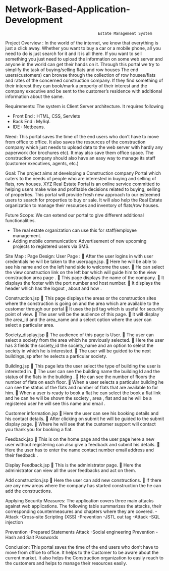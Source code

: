 # Network-Based-Application-Development
                                             Estate Management System

Project Overview :
In the world of the internet, we know that everything is just a click away. Whether you want to buy a car or a mobile phone, all you need to do is just search for it and it is all there. If you want to sell something you just need to upload the information on some web server and anyone in the world can get their hands on it. Through this portal we try to simplify the task of buying/selling flats and row houses The end users(customers) can browse through the collection of row houses/flats and rates of the concerned construction company. If they find something of their interest they can book/mark a property of their interest and the company executive and be sent to the customer’s residence with additional information about the same.

Requirements:
The system is Client Server architecture. It requires following
- Front End : HTML, CSS, Servlets
- Back End : MySql.
- IDE : Netbeans.

Need: This portal saves the time of the end users who don’t have to move from office to office. It also saves the resources of the construction company which just needs to upload data to the web server with hardly any paperwork (for brochures etc). It may also save them office space. The construction company should also have an easy way to manage its staff (customer executives, agents, etc.)

Goal:
The project aims at developing a Construction company Portal which caters to the needs of people who are interested in buying and selling of flats, row houses. XYZ Real Estate Portal is an online service committed to helping users make wise and profitable decisions related to buying, selling of properties.
This portal will provide fresh new approach to our esteemed users to search for properties to buy or sale. It will also help the Real Estate organization to manage their resources and inventory of flats/row houses.

Future Scope:
We can extend our portal to give different additional functionalities.
- The real estate organization can use this for staff/employee management.
- Adding mobile communication: Advertisement of new upcoming projects to registered users via SMS.

Site Map :
Page Design:
User Page :
 After the user logins in with user credentials he will be taken to the userpage.jsp.
 Here he will be able to see his name and on the left hand side to welcome the user.
 He can select the view construction link on the left bar which will guide him to the view construction area page .
 This page displays the name of the company.
 It displays the footer with the port number and host number.
 It displays the header which has the logout , about and how .

Construction.jsp
 This page displays the areas or the construction sites where the construction is going on and the area which are available to the 
   customer through our portal
 It uses the jstl tag which is useful for security point of view.
 The user will be the audience of this page.
 It will display the area_id and the area_name and a select option where the user can select a particular area.

Society_display.jsp
 The audience of this page is User.
 The user can select a society from the area which he previously selected.
 Here the user has 3 fields the society_id the society_name and an option to select the society in which he is interested.
 The user will be guided to the next buildings.jsp after he selects a particular society.

Building.jsp
 This page lets the user select the type of building the user is interested in.
 The user can see the building name the building Id and the status of the flats in the building .
 He can see the number of floors the number of flats on each floor.
 When a user selects a particular building he can see the status of the flats and number of flats that are available to for him.
 When a user is ready to book a flat he can select the book a flat link and he can he will be shown the society , area , flat and as 
   he will be a registered user he will see this name and email .

Customer information.jsp
 Here the user can see his booking details and his contact details.
 After clicking on submit he will be guided to the submit display page.
 Where he will see that the customer support will contact you thank you for booking a flat.

Feedback.jsp
 This is on the home page and the user page here a new user without registering can also give a feedback and submit his details.
 Here the user has to enter the name contact number email address and their feedback .

Display Feedback.jsp
 This is the administrator page.
 Here the administrator can view all the user feedbacks and act on them.

Add construction.jsp
 Here the user can add new constructions.
 If there are any new areas where the company has started construction the he can add the constructions.

Applying Security Measures:
The application covers three main attacks against web applications. The following table summarizes the attacks, their corresponding countermeasures and chapters where they are covered.
-Attack
-Cross-site Scripting (XSS)
-Prevention
-JSTL out tag
-Attack
-SQL injection

Prevention
-Prepared Statements
Attack
-Social engineering
Prevention
-Hash and Salt Passwords

Conclusion:
This portal saves the time of the end users who don’t have to move from office to office.
It helps to the Customer to be aware about the current market. It also helps the Construction organization to easily reach to the 
customers and helps to manage their resources easily.
